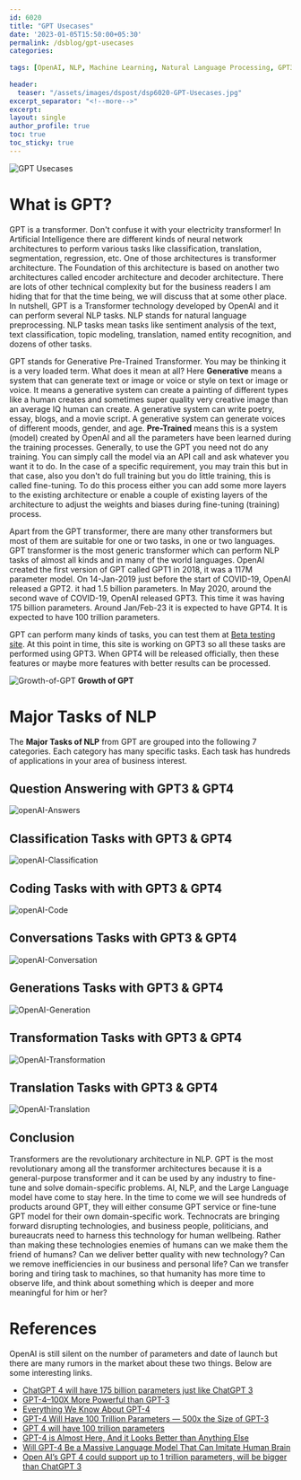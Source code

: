 ```yaml
--- 
id: 6020       
title: "GPT Usecases"   
date: '2023-01-05T15:50:00+05:30'   
permalink: /dsblog/gpt-usecases 
categories:   
   
tags: [OpenAI, NLP, Machine Learning, Natural Language Processing, GPT3]   
   
header:   
  teaser: "/assets/images/dspost/dsp6020-GPT-Usecases.jpg"   
excerpt_separator: "<!--more-->"   
excerpt:   
layout: single   
author_profile: true   
toc: true   
toc_sticky: true
--- 
```


   
![GPT Usecases](/assets/images/dspost/dsp6020-GPT-Usecases.jpg)

# What is GPT?

GPT is a transformer. Don't confuse it with your electricity transformer! In Artificial Intelligence there are different kinds of neural network architectures to perform various tasks like classification, translation, segmentation, regression, etc. One of those architectures is transformer architecture. The Foundation of this architecture is based on another two architectures called encoder architecture and decoder architecture. There are lots of other technical complexity but for the business readers I am hiding that for that the time being, we will discuss that at some other place. In nutshell, GPT is a Transformer technology developed by OpenAI and it can perform several NLP tasks. NLP stands for natural language preprocessing. NLP tasks mean tasks like sentiment analysis of the text, text classification, topic modeling, translation, named entity recognition, and dozens of other tasks.

GPT stands for Generative Pre-Trained Transformer. You may be thinking it is a very loaded term. What does it mean at all? Here **Generative** means a system that can generate text or image or voice or style on text or image or voice. It means a generative system can create a painting of different types like a human creates and sometimes super quality very creative image than an average IQ human can create. A generative system can write poetry, essay, blogs, and a movie script. A generative system can generate voices of different moods, gender, and age. **Pre-Trained** means this is a system (model) created by OpenAI and all the parameters have been learned during the training processes. Generally, to use the GPT you need not do any training. You can simply call the model via an API call and ask whatever you want it to do. In the case of a specific requirement, you may train this but in that case, also you don't do full training but you do little training, this is called fine-tuning. To do this process either you can add some more layers to the existing architecture or enable a couple of existing layers of the architecture to adjust the weights and biases during fine-tuning (training) process.     

Apart from the GPT transformer, there are many other transformers but most of them are suitable for one or two tasks, in one or two languages. GPT transformer is the most generic transformer which can perform NLP tasks of almost all kinds and in many of the world languages. OpenAI created the first version of GPT called GPT1 in 2018, it was a 117M parameter model. On 14-Jan-2019 just before the start of COVID-19, OpenAI released a GPT2. it had 1.5 billion parameters. In May 2020, around the second wave of COVID-19, OpenAI released GPT3. This time it was having 175 billion parameters. Around Jan/Feb-23 it is expected to have GPT4. It is expected to have 100 trillion parameters.
   
GPT can perform many kinds of tasks, you can test them at [Beta testing site](https://beta.openai.com). At this point in time, this site is working on GPT3 so all these tasks are performed using GPT3. When GPT4 will be released officially, then these features or maybe more features with better results can be processed.
 
![Growth-of-GPT](/assets/images/dspost/gpt/Growth-of-GPT.png)
**Growth of GPT**

# Major Tasks of NLP 
The **Major Tasks of NLP** from GPT are grouped into the following 7 categories. Each category has many specific tasks. Each task has hundreds of applications in your area of business interest.

## Question Answering with GPT3 & GPT4
![openAI-Answers](/assets/images/dspost/gpt/openAI-Answers.png)

## Classification Tasks with GPT3 & GPT4
![openAI-Classification](/assets/images/dspost/gpt/openAI-Classification.png)

## Coding Tasks with with GPT3 & GPT4
![openAI-Code](/assets/images/dspost/gpt/openAI-Code.png)

## Conversations Tasks with GPT3 & GPT4
![openAI-Conversation](/assets/images/dspost/gpt/openAI-Conversation.png)

## Generations Tasks with GPT3 & GPT4
![OpenAI-Generation](/assets/images/dspost/gpt/OpenAI-Generation.jpg)

## Transformation Tasks with GPT3 & GPT4
![OpenAI-Transformation](/assets/images/dspost/gpt/OpenAI-Transformation.png)

## Translation Tasks with GPT3 & GPT4
![OpenAI-Translation](/assets/images/dspost/gpt/OpenAI-Translation.png)

## Conclusion
Transformers are the revolutionary architecture in NLP. GPT is the most revolutionary among all the transformer architectures because it is a general-purpose transformer and it can be used by any industry to fine-tune and solve domain-specific problems. AI, NLP, and the Large Language model have come to stay here. In the time to come we will see hundreds of products around GPT, they will either consume GPT service or fine-tune GPT model for their own domain-specific work. Technocrats are bringing forward disrupting technologies, and business people, politicians, and bureaucrats need to harness this technology for human wellbeing. Rather than making these technologies enemies of humans can we make them the friend of humans? Can we deliver better quality with new technology? Can we remove inefficiencies in our business and personal life? Can we transfer boring and tiring task to machines, so that humanity has more time to observe life, and think about something which is deeper and more meaningful for him or her?

# References
OpenAI is still silent on the number of parameters and date of launch but there are many rumors in the market about these two things. Below are some interesting links.

- [ChatGPT 4 will have 175 billion parameters just like ChatGPT 3](https://indianexpress.com/article/technology/tech-news-technology/chatgpt-4-release-features-specifications-parameters-8344149/#:~:text=ChatGPT%204%20parameters&text=According%20to%20the%20response%2C%20ChatGPT,just%20like%20the%20ChatGPT%203.
)
- [GPT-4–100X More Powerful than GPT-3](https://medium.com/geekculture/gpt-4-100x-more-powerful-than-gpt-3-38c57f51e4e3)
- [Everything We Know About GPT-4](https://www.datacamp.com/blog/what-we-know-gpt4)
- [GPT-4 Will Have 100 Trillion Parameters — 500x the Size of GPT-3](https://towardsdatascience.com/gpt-4-will-have-100-trillion-parameters-500x-the-size-of-gpt-3-582b98d82253)
- [GPT 4 will have 100 trillion parameters](https://www.reddit.com/r/singularity/comments/pczhhn/gpt_4_will_have_100_trillion_parameters/)
- [GPT-4 is Almost Here, And it Looks Better than Anything Else](https://analyticsindiamag.com/gpt-4-is-almost-here-and-it-looks-better-than-anything-else/)
- [Will GPT-4 Be a Massive Language Model That Can Imitate Human Brain](https://www.analyticsinsight.net/will-gpt-4-be-a-massive-language-model-that-can-imitate-human-brain/)
- [Open AI’s GPT 4 could support up to 1 trillion parameters, will be bigger than ChatGPT 3](https://indianexpress.com/article/technology/tech-news-technology/chatgpt-4-release-features-specifications-parameters-8344149/)





